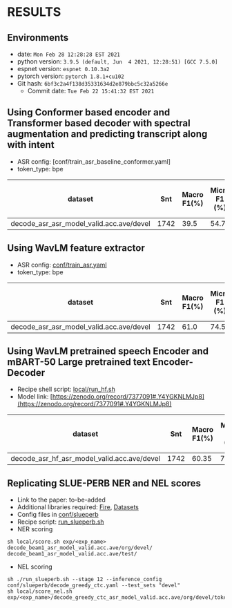 <!-- Generated by ./scripts/utils/show_asr_result.sh -->
# RESULTS

## Environments
- date: `Mon Feb 28 12:28:28 EST 2021`
- python version: `3.9.5 (default, Jun  4 2021, 12:28:51) [GCC 7.5.0]`
- espnet version: `espnet 0.10.3a2`
- pytorch version: `pytorch 1.8.1+cu102`
- Git hash: `6bf3c2a4f138d35331634d2e879bbc5c32a5266e`
  - Commit date: `Tue Feb 22 15:41:32 EST 2021`


## Using Conformer based encoder and Transformer based decoder with spectral augmentation and predicting transcript along with intent
- ASR config: [conf/train_asr_baseline_conformer.yaml]
- token_type: bpe

|dataset|Snt|Macro F1(%)|Micro F1 (%)|Macro Label F1(%)|Micro Label F1 (%)| WER|
|---|---|---|---|---|---|---|
|decode_asr_asr_model_valid.acc.ave/devel|1742|39.5|54.7|54.2|67.6|34.2|

## Using WavLM feature extractor
- ASR config: [conf/train_asr.yaml](conf/tuning_wavlm/train_asr_conformer_lr2e-3_warmup5k_wavlm_conv2d2.yaml)
- token_type: bpe

|dataset|Snt|Macro F1(%)|Micro F1 (%)|Macro Label F1(%)|Micro Label F1 (%)| WER|
|---|---|---|---|---|---|---|
|decode_asr_asr_model_valid.acc.ave/devel|1742|61.0|74.5|81.6|88.0|9.3|

## Using WavLM pretrained speech Encoder and mBART-50 Large pretrained text Encoder-Decoder

- Recipe shell script: [local/run_hf.sh](local/run_hf.sh)
- Model link: [https://zenodo.org/record/7377091#.Y4YGKNLMJp8](https://zenodo.org/record/7377091#.Y4YGKNLMJp8)

|dataset|Snt|Macro F1(%)|Micro F1 (%)|Macro Label F1(%)|Micro Label F1 (%)| WER|
|---|---|---|---|---|---|---|
|decode_asr_hf_asr_model_valid.acc.ave/devel|1742|60.35|74.57|82.93|88.06|11.3|

## Replicating SLUE-PERB NER and NEL scores

- Link to the paper: to-be-added
- Additional libraries required: [Fire](https://pypi.org/project/fire/), [Datasets](https://huggingface.co/docs/datasets/index)
- Config files in [conf/slueperb](conf/slueperb)
- Recipe script: [run_slueperb.sh](local/run_slueperb.sh)
- NER scoring
```
sh local/score.sh exp/<exp_name> decode_beam1_asr_model_valid.acc.ave/org/devel/ decode_beam1_asr_model_valid.acc.ave/test/
```
- NEL scoring
```
sh ./run_slueperb.sh --stage 12 --inference_config conf/slueperb/decode_greedy_ctc.yaml --test_sets "devel"
sh local/score_nel.sh exp/<exp_name>/decode_greedy_ctc_asr_model_valid.acc.ave/org/devel/token
```
